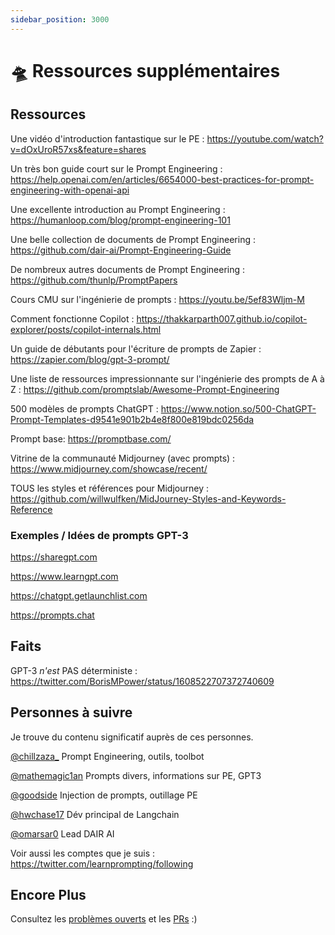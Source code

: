 ```yaml
---
sidebar_position: 3000
---
```


# 🛸 Ressources supplémentaires

## Ressources

Une vidéo d'introduction fantastique sur le PE : https://youtube.com/watch?v=dOxUroR57xs&feature=shares

Un très bon guide court sur le Prompt Engineering : https://help.openai.com/en/articles/6654000-best-practices-for-prompt-engineering-with-openai-api

Une excellente introduction au Prompt Engineering : https://humanloop.com/blog/prompt-engineering-101

Une belle collection de documents de Prompt Engineering : https://github.com/dair-ai/Prompt-Engineering-Guide

De nombreux autres documents de Prompt Engineering : https://github.com/thunlp/PromptPapers

Cours CMU sur l'ingénierie de prompts : https://youtu.be/5ef83Wljm-M

Comment fonctionne Copilot : https://thakkarparth007.github.io/copilot-explorer/posts/copilot-internals.html

Un guide de débutants pour l'écriture de prompts de Zapier : https://zapier.com/blog/gpt-3-prompt/

Une liste de ressources impressionnante sur l'ingénierie des prompts de A à Z : https://github.com/promptslab/Awesome-Prompt-Engineering

500 modèles de prompts ChatGPT : https://www.notion.so/500-ChatGPT-Prompt-Templates-d9541e901b2b4e8f800e819bdc0256da

Prompt base: https://promptbase.com/

Vitrine de la communauté Midjourney (avec prompts) : https://www.midjourney.com/showcase/recent/

TOUS les styles et références pour Midjourney : https://github.com/willwulfken/MidJourney-Styles-and-Keywords-Reference
### Exemples / Idées de prompts GPT-3

https://sharegpt.com 

https://www.learngpt.com 

https://chatgpt.getlaunchlist.com 

https://prompts.chat


## Faits

GPT-3 *n'est* PAS déterministe : https://twitter.com/BorisMPower/status/1608522707372740609

## Personnes à suivre

Je trouve du contenu significatif auprès de ces personnes.


[@chillzaza_](https://mobile.twitter.com/chillzaza_) Prompt Engineering, outils, toolbot

[@mathemagic1an](https://mobile.twitter.com/mathemagic1an) Prompts divers, informations sur PE, GPT3

[@goodside](https://twitter.com/goodside/status/1588247865503010816) Injection de prompts, outillage PE

[@hwchase17](https://twitter.com/hwchase17) Dév principal de Langchain

[@omarsar0](https://twitter.com/omarsar0) Lead DAIR AI


Voir aussi les comptes que je suis : https://twitter.com/learnprompting/following 


## Encore Plus

Consultez les [problèmes ouverts](https://github.com/trigaten/Learn_Prompting/issues) et les [PRs](https://github.com/trigaten/Learn_Prompting/pulls) :)